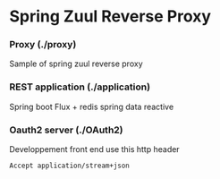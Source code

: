 # Spring Zuul Reverse Proxy

### Proxy (./proxy)

Sample of spring zuul reverse proxy

### REST application (./application)

Spring boot Flux + redis spring data reactive

### Oauth2 server (./OAuth2)

Developpement front end use this http header

`Accept application/stream+json`


